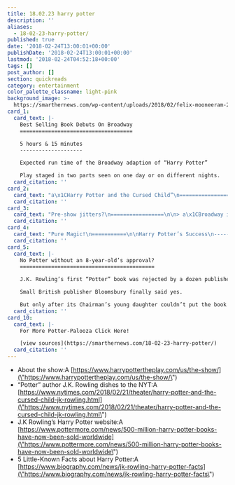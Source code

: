 ```yaml
---
title: 18.02.23 harry potter
description: ''
aliases:
  - 18-02-23-harry-potter/
published: true
date: '2018-02-24T13:00:01+00:00'
publishDate: '2018-02-24T13:00:01+00:00'
lastmod: '2018-02-24T04:52:18+00:00'
tags: []
post_author: []
section: quickreads
category: entertainment
color_palette_classname: light-pink
background_image: >-
  https://smarthernews.com/wp-content/uploads/2018/02/felix-mooneeram-222805-unsplash-360x360.jpg
card_1:
  card_text: |-
    Best Selling Book Debuts On Broadway
    ====================================

    5 hours & 15 minutes
    --------------------

    Expected run time of the Broadway adaption of “Harry Potter”

    Play staged in two parts seen on one day or on different nights.
  card_citation: ''
card_2:
  card_text: "a\x1CHarry Potter and the Cursed Child”\n====================================\n\n*   Opens April 22nd on Broadway\n*   8th book in series, but 1st ever theatrical production\n*   The play earned a record-breaking 11 Oliver Awards (U.K. version of the Tonys)\n*   NOT a musical but will compete against Disney’s musical adaptation of “Frozen”"
  card_citation: ''
card_3:
  card_text: "Pre-show jitters?\n=================\n\n> a\x1CBroadway is a scary place.”\n> \n> J.K. Rowling to The New York Times about the challenges of adapting her best selling book series to Broadway, Feb. 21, 2018"
  card_citation: ''
card_4:
  card_text: "Pure Magic!\n===========\n\nHarry Potter’s Success\n----------------------\n\n*   **Best-selling book series in history**\n*   **500M** books sold worldwide\n*   Translated into **80 languages**\n*   **20 years** since first book “Harry Potter and the Sorcerera\x19s Stone” was published (still the bestseller of the series)"
  card_citation: ''
card_5:
  card_text: |-
    No Potter without an 8-year-old’s approval?
    ===========================================

    J.K. Rowling’s first “Potter” book was rejected by a dozen publishers.

    Small British publisher Bloomsbury finally said yes.

    But only after its Chairman’s young daughter couldn’t put the book down.
  card_citation: ''
card_10:
  card_text: |-
    For More Potter-Palooza Click Here!

    [view sources](https://smarthernews.com/18-02-23-harry-potter/)
  card_citation: ''
---
```

*   About the show:A [https://www.harrypottertheplay.com/us/the-show/](\"https://www.harrypottertheplay.com/us/the-show/\")
*   “Potter” author J.K. Rowling dishes to the NYT:A [https://www.nytimes.com/2018/02/21/theater/harry-potter-and-the-cursed-child-jk-rowling.html](\"https://www.nytimes.com/2018/02/21/theater/harry-potter-and-the-cursed-child-jk-rowling.html\")
*   J.K Rowling’s Harry Potter website:A [https://www.pottermore.com/news/500-million-harry-potter-books-have-now-been-sold-worldwide](\"https://www.pottermore.com/news/500-million-harry-potter-books-have-now-been-sold-worldwide\")
*   5 Little-Known Facts about Harry Potter:A [https://www.biography.com/news/jk-rowling-harry-potter-facts](\"https://www.biography.com/news/jk-rowling-harry-potter-facts\")